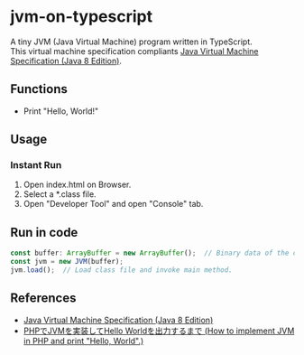 # jvm-on-typescript
A tiny JVM (Java Virtual Machine) program written in TypeScript.  
This virtual machine specification compliants [Java Virtual Machine Specification (Java 8 Edition)](https://docs.oracle.com/javase/specs/jvms/se8/html/index.html).

## Functions
- Print "Hello, World!"

## Usage
### Instant Run
1. Open index.html on Browser.
2. Select a *.class file.
3. Open "Developer Tool" and open "Console" tab.

## Run in code
```TypeScript
const buffer: ArrayBuffer = new ArrayBuffer();  // Binary data of the class file;
const jvm = new JVM(buffer);
jvm.load();  // Load class file and invoke main method.
```

## References
- [Java Virtual Machine Specification (Java 8 Edition)](https://docs.oracle.com/javase/specs/jvms/se8/html/index.html)
- [PHPでJVMを実装してHello Worldを出力するまで (How to implement JVM in PHP and print "Hello, World".)](https://speakerdeck.com/memory1994/php-de-jvm-woshi-zhuang-site-hello-world-wochu-li-surumade)
